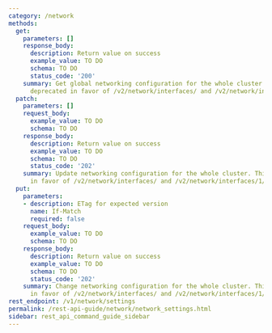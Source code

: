 ```yaml
---
category: /network
methods:
  get:
    parameters: []
    response_body:
      description: Return value on success
      example_value: TO DO
      schema: TO DO
      status_code: '200'
    summary: Get global networking configuration for the whole cluster. This API is
      deprecated in favor of /v2/network/interfaces/ and /v2/network/interfaces/1/networks/.
  patch:
    parameters: []
    request_body:
      example_value: TO DO
      schema: TO DO
    response_body:
      description: Return value on success
      example_value: TO DO
      schema: TO DO
      status_code: '202'
    summary: Update networking configuration for the whole cluster. This API is deprecated
      in favor of /v2/network/interfaces/ and /v2/network/interfaces/1/networks/.
  put:
    parameters:
    - description: ETag for expected version
      name: If-Match
      required: false
    request_body:
      example_value: TO DO
      schema: TO DO
    response_body:
      description: Return value on success
      example_value: TO DO
      schema: TO DO
      status_code: '202'
    summary: Change networking configuration for the whole cluster. This API is deprecated
      in favor of /v2/network/interfaces/ and /v2/network/interfaces/1/networks/.
rest_endpoint: /v1/network/settings
permalink: /rest-api-guide/network/network_settings.html
sidebar: rest_api_command_guide_sidebar
---
```

